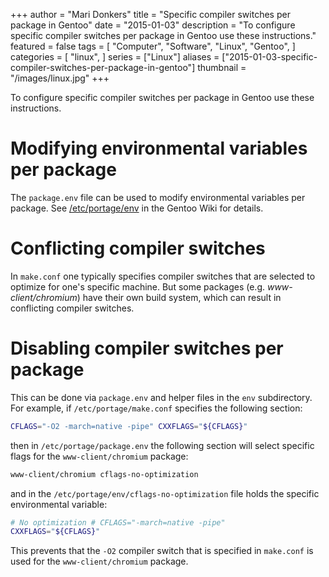 +++
author = "Mari Donkers"
title = "Specific compiler switches per package in Gentoo"
date = "2015-01-03"
description = "To configure specific compiler switches per package in Gentoo use these instructions."
featured = false
tags = [
    "Computer",
    "Software",
    "Linux",
    "Gentoo",
]
categories = [
    "linux",
]
series = ["Linux"]
aliases = ["2015-01-03-specific-compiler-switches-per-package-in-gentoo"]
thumbnail = "/images/linux.jpg"
+++

To configure specific compiler switches per package in Gentoo use these instructions.
<!--more-->

# Modifying environmental variables per package

The `package.env` file can be used to modify environmental variables per package. See [/etc/portage/env](http://wiki.gentoo.org/wiki//etc/portage/env) in the Gentoo Wiki for details.

# Conflicting compiler switches

In `make.conf` one typically specifies compiler switches that are selected to optimize for one's specific machine. But some packages (e.g. *www-client/chromium*) have their own build system, which can result in conflicting compiler switches.

# Disabling compiler switches per package

This can be done via `package.env` and helper files in the `env` subdirectory. For example, if `/etc/portage/make.conf` specifies the following section:

``` bash
CFLAGS="-O2 -march=native -pipe" CXXFLAGS="${CFLAGS}"
```

then in `/etc/portage/package.env` the following section will select specific flags for the `www-client/chromium` package:

``` bash
www-client/chromium cflags-no-optimization
```

and in the `/etc/portage/env/cflags-no-optimization` file holds the specific environmental variable:

``` bash
# No optimization # CFLAGS="-march=native -pipe"
CXXFLAGS="${CFLAGS}"
```

This prevents that the `-O2` compiler switch that is specified in `make.conf` is used for the `www-client/chromium` package.
